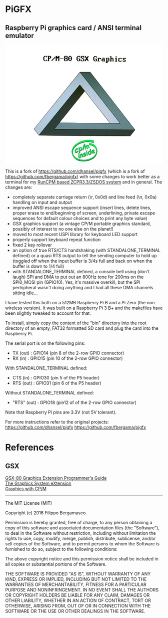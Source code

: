 # PiGFX 
## Raspberry Pi graphics card / ANSI terminal emulator

![Penrose triangle](doc/Penrose.jpg)

This is a fork of https://github.com/dhansel/pigfx (which is a fork of 
https://github.com/fbergama/pigfx) with some changes to work better as a
terminal for my [RunCPM based ZCPR3.3/ZSDOS system](https://github.com/mecparts/TeensyBoardZ80)
and in general. The changes are:
- completely separate carriage return (\r, 0x0d) and line feed (\n,
0x0a) handling on input and output
- improved ANSI escape sequence support (insert lines, delete lines,
  proper erase to end/beginning of screen, underlining, private escape
  sequences for default colour choices and to print any byte value)
- GSX graphics support (a vintage CP/M portable graphics standard,
  possibly of interest to no one else on the planet!)
- moved to most recent USPi library for keyboard LED support
- properly support keyboard repeat function
- fixed 2 key rollover
- an option of true RTS/CTS handshaking (with STANDALONE_TERMINAL
  defined) or a quasi RTS output to tell the sending computer to hold up
  (toggled off when the input buffer is 3/4s full and back on when the
  buffer is down to 1/4 full)
- with STANDALONE_TERMINAL defined, a console bell using (don't laugh)
  SPI and DMA to put out an 800Hz tone for 200ms on the SPI0_MOSI pin
  (GPIO10). Yes, it's massive overkill; but the SPI perhipheral wasn't
  doing anything and I had all these DMA channels sitting idle...

I have tested this both on a 512MB Raspberry Pi B and a Pi Zero (the non
wireless version). It was built on a Raspberry Pi 3 B+ and the makefiles
have been slightly tweaked to account for that.

To install, simply copy the content of the "bin" directory into the
root directory of an empty, FAT32 formatted SD card and plug the card
into the Raspberry Pi.

The serial port is on the following pins:
- TX (out)    : GPIO14 (pin 8 of the 2-row GPIO connector)
- RX (in)     : GPIO15 (pin 10 of the 2-row GPIO connector)

With STANDALONE_TERMINAL defined:
- CTS (in)    : GPIO30 (pin 5 of the P5 header)
- RTS (out)   : GPIO31 (pin 6 of the P5 header)

Without STANDALONE_TERMINAL defined:
- "RTS" (out) : GPIO18 (pin12 of of the 2-row GPIO connector)


Note that Raspberry Pi pins are 3.3V (not 5V tolerant).

For more instructions refer to the original projects: 
https://github.com/dhansel/pigfx
https://github.com/fbergama/pigfx


# References

## GSX

[GSX-80 Graphics Extension Programmer's Guide](http://bitsavers.trailing-edge.com/pdf/digitalResearch/gsx/GSX-80_Graphics_Extension_Programmers_Guide_Nov82.pdf)<br>
[The Graphics System eXtension](http://seasip.info/Cpm/gsx.html)<br>
[Graphics with CP/M](http://www.z80.eu/gsx.html)


-----


The MIT License (MIT)

Copyright (c) 2016 Filippo Bergamasco.

Permission is hereby granted, free of charge, to any person obtaining a copy
of this software and associated documentation files (the "Software"), to deal
in the Software without restriction, including without limitation the rights
to use, copy, modify, merge, publish, distribute, sublicense, and/or sell
copies of the Software, and to permit persons to whom the Software is
furnished to do so, subject to the following conditions:

The above copyright notice and this permission notice shall be included in
all copies or substantial portions of the Software.

THE SOFTWARE IS PROVIDED "AS IS", WITHOUT WARRANTY OF ANY KIND, EXPRESS OR
IMPLIED, INCLUDING BUT NOT LIMITED TO THE WARRANTIES OF MERCHANTABILITY,
FITNESS FOR A PARTICULAR PURPOSE AND NONINFRINGEMENT. IN NO EVENT SHALL THE
AUTHORS OR COPYRIGHT HOLDERS BE LIABLE FOR ANY CLAIM, DAMAGES OR OTHER
LIABILITY, WHETHER IN AN ACTION OF CONTRACT, TORT OR OTHERWISE, ARISING FROM,
OUT OF OR IN CONNECTION WITH THE SOFTWARE OR THE USE OR OTHER DEALINGS IN
THE SOFTWARE.
